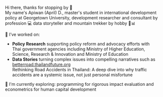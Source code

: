 Hi there, thanks for stopping by 👋
<br />
My name's Apiwan (April) D., master's student in international development policy at Georgetown University, development researcher and consultant by profession 💻 data storyteller and mountain trekker by hobby 🧗📊

📌 I’ve worked on:
- **Policy Research** supporting policy reform and advocacy efforts with Thai government agencies including Ministry of Higher Education, Science, Research & Innovation and Ministry of Education
- **Data Stories** turning complex issues into compelling narratives such as [betterroad.thailandfuture.org](https://betterroad.thailandfuture.org) <br />
Rethinking Road Accidents in Thailand: A deep dive into why traffic accidents are a systemic issue, not just personal misfortune 

🌱 I'm currently exploring: programming for rigorous impact evaluation and econometrics for human capital development <br />
